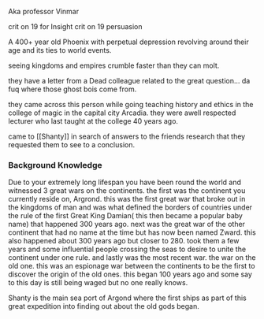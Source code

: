Aka professor Vinmar

crit on 19 for Insight
crit on 19 persuasion

A 400+ year old Phoenix with perpetual depression revolving around their age and its ties to world events. 

seeing kingdoms and empires crumble faster than they can molt.

they have a letter from a Dead colleague related to the great question...
da fuq where those ghost bois come from.

they came across this person while going teaching history and ethics in the college of magic in the capital city Arcadia. they were awell respected lecturer who last taught at the college  40 years ago.

came to [[Shanty]] in search of answers to the friends research that they requested them to see to a conclusion.

### Background Knowledge

Due to your extremely long lifespan you have been round the world and witnessed 3 great wars on the continents.
the first was the continent you currently reside on, Argrond.
this was the first great war that broke out in the kingdoms of man and was what defined the borders of countries under the rule of the first Great King Damian( this then became a popular baby name)
that happened 300 years ago.
next was the great war of the other continent that had no name at the time but has now been named Zward.
this also happened about 300 years ago but closer to 280. took them a few years and some influential people crossing the seas to desire to unite the continent under one rule.
and lastly was the most recent war. the war on the old one. this was an espionage war between the continents to be the first to discover the origin of the old ones. this began 100 years ago and some say to this day is still being waged but no one really knows.

Shanty is the main sea port of Argond where the first ships as part of this great expedition into finding out about the old gods began.